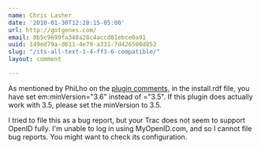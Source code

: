 ```yaml
---
name: Chris Lasher
date: '2010-01-30T12:28:15-05:00'
url: http://gotgenes.com/
email: 0b5c9699fa348a28c4accd81ebce0a91
uuid: 149ed79a-d611-4e79-a331-7d426500d852
slug: "/its-all-text-1-4-ff3-6-compatible/"
layout: comment

---
```


As mentioned by PhiLho on the <a href="https://addons.mozilla.org/en-US/firefox/addon/4125" rel="nofollow">plugin comments</a>, in the install.rdf file, you have set em:minVersion="3.6" instead of ="3.5". If this plugin does actually work with 3.5, please set the minVersion to 3.5.

I tried to file this as a bug report, but your Trac does not seem to support OpenID fully. I'm unable to log in using MyOpenID.com, and so I cannot file bug reports. You might want to check its configuration.
